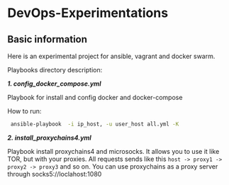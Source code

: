 # DevOps-Experimentations 

## Basic information

Here is an experimental project for ansible, vagrant and docker swarm.

Playbooks directory description:

***1. config_docker_compose.yml***

Playbook for install and config docker and docker-compose

How to run:
```bash
 ansible-playbook  -i ip_host, -u user_host all.yml -K
```

***2. install_proxychains4.yml***

Playbook install proxychains4 and microsocks.
It allows you to use it like TOR, but with your proxies.
All requests sends like this `host -> proxy1 -> proxy2 -> proxy3` and so on.
You can use proxychains as a proxy server through socks5://loclahost:1080

